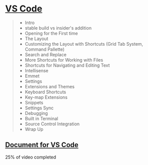 # [VS Code](https://www.youtube.com/watch?v=WPqXP_kLzpo)

> - Intro
> - stable build vs insider's addition
> - Opening for the First time
> - The Layout
> - Customizing the Layout with Shortcuts (Grid Tab System, Command Pallette)
> - Search and Replace
> - More Shortcuts for Working with Files
> - Shortcuts for Navigating and Editing Text
> - Intellisense
> - Emmet
> - Settings
> - Extensions and Themes
> - Keyboard Shortcuts
> - Key-map Extensions
> - Snippets
> - Settings Sync
> - Debugging
> - Built in Terminal
> - Source Control Integration
> - Wrap Up

## **[Document for VS Code](https://drive.google.com/file/d/1PTy3RaUpQ-Q5dXHRN089iTJ81tCMsWh9/view?usp=sharing)**

25% of video completed
